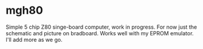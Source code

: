 # mgh80
Simple 5 chip Z80 singe-board computer, work in progress. For now just the schematic and picture on bradboard. Works well with my EPROM emulator. I'll add more as we go.
